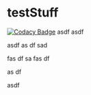 # testStuff

[![Codacy Badge](https://www.codacy.com/versioned/images/codacy-white.svg)](https://www.codacy.com/)
asdf
asdf

asdf
as
df
sad

fas
df
sa
fas
df

as
df

asdf
